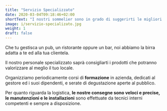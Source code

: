 ```yaml
---
title: "Servizio Specializzato"
date: 2020-03-04T09:18:46+02:00
shortText: "I nostri sommelier sono in grado di suggerirti le migliori birre speciali per la tua attività, valorizzando le tue caratteristiche e peculiarità."
image: i/servizio-specializato.jpg
weight: 1
draft: false
---
```


Che tu gestisca un pub, un ristorante oppure un bar, noi abbiamo la birra adatta a te ed alla tua clientela.

Il nostro personale specializzato saprà consigliarti i prodotti che potranno valorizzare al meglio il tuo locale.

Organizziamo periodicamente corsi di **formazione** in azienda, dedicati al gestore ed i suoi dipendenti, e serate di degustazione aperte al pubblico.

Per quanto riguarda la logistica, **le nostre consegne sono veloci e precise, le manutenzioni e le installazioni** sono effettuate da tecnici interni competenti e sempre a disposizione.

